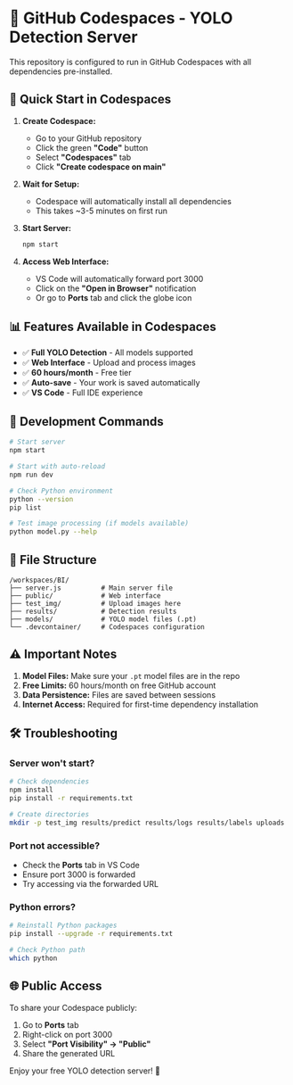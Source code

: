 # 🚀 GitHub Codespaces - YOLO Detection Server

This repository is configured to run in GitHub Codespaces with all dependencies pre-installed.

## 🎯 Quick Start in Codespaces

1. **Create Codespace:**
   - Go to your GitHub repository
   - Click the green **"Code"** button
   - Select **"Codespaces"** tab
   - Click **"Create codespace on main"**

2. **Wait for Setup:**
   - Codespace will automatically install all dependencies
   - This takes ~3-5 minutes on first run

3. **Start Server:**
   ```bash
   npm start
   ```

4. **Access Web Interface:**
   - VS Code will automatically forward port 3000
   - Click on the **"Open in Browser"** notification
   - Or go to **Ports** tab and click the globe icon

## 📊 Features Available in Codespaces

- ✅ **Full YOLO Detection** - All models supported
- ✅ **Web Interface** - Upload and process images
- ✅ **60 hours/month** - Free tier
- ✅ **Auto-save** - Your work is saved automatically
- ✅ **VS Code** - Full IDE experience

## 🔧 Development Commands

```bash
# Start server
npm start

# Start with auto-reload
npm run dev

# Check Python environment
python --version
pip list

# Test image processing (if models available)
python model.py --help
```

## 📁 File Structure

```
/workspaces/BI/
├── server.js          # Main server file
├── public/            # Web interface
├── test_img/          # Upload images here
├── results/           # Detection results
├── models/            # YOLO model files (.pt)
└── .devcontainer/     # Codespaces configuration
```

## ⚠️ Important Notes

1. **Model Files:** Make sure your `.pt` model files are in the repo
2. **Free Limits:** 60 hours/month on free GitHub account
3. **Data Persistence:** Files are saved between sessions
4. **Internet Access:** Required for first-time dependency installation

## 🛠️ Troubleshooting

### Server won't start?
```bash
# Check dependencies
npm install
pip install -r requirements.txt

# Create directories
mkdir -p test_img results/predict results/logs results/labels uploads
```

### Port not accessible?
- Check the **Ports** tab in VS Code
- Ensure port 3000 is forwarded
- Try accessing via the forwarded URL

### Python errors?
```bash
# Reinstall Python packages
pip install --upgrade -r requirements.txt

# Check Python path
which python
```

## 🌐 Public Access

To share your Codespace publicly:
1. Go to **Ports** tab
2. Right-click on port 3000
3. Select **"Port Visibility" → "Public"**
4. Share the generated URL

Enjoy your free YOLO detection server! 🎉
